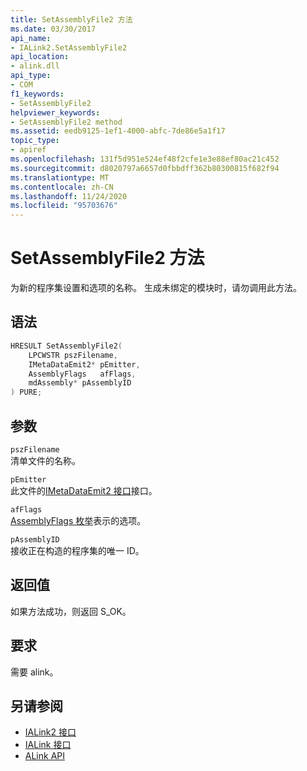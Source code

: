 ```yaml
---
title: SetAssemblyFile2 方法
ms.date: 03/30/2017
api_name:
- IALink2.SetAssemblyFile2
api_location:
- alink.dll
api_type:
- COM
f1_keywords:
- SetAssemblyFile2
helpviewer_keywords:
- SetAssemblyFile2 method
ms.assetid: eedb9125-1ef1-4000-abfc-7de86e5a1f17
topic_type:
- apiref
ms.openlocfilehash: 131f5d951e524ef48f2cfe1e3e88ef80ac21c452
ms.sourcegitcommit: d8020797a6657d0fbbdff362b80300815f682f94
ms.translationtype: MT
ms.contentlocale: zh-CN
ms.lasthandoff: 11/24/2020
ms.locfileid: "95703676"
---
```

# <a name="setassemblyfile2-method"></a>SetAssemblyFile2 方法

为新的程序集设置和选项的名称。 生成未绑定的模块时，请勿调用此方法。  
  
## <a name="syntax"></a>语法  
  
```cpp  
HRESULT SetAssemblyFile2(  
    LPCWSTR pszFilename,  
    IMetaDataEmit2* pEmitter,  
    AssemblyFlags   afFlags,  
    mdAssembly* pAssemblyID  
) PURE;  
```  
  
## <a name="parameters"></a>参数  

 `pszFilename`  
 清单文件的名称。  
  
 `pEmitter`  
 此文件的[IMetaDataEmit2 接口](../metadata/imetadataemit2-interface.md)接口。  
  
 `afFlags`  
 [AssemblyFlags 枚举](../metadata/assemblyflags-enumeration.md)表示的选项。  
  
 `pAssemblyID`  
 接收正在构造的程序集的唯一 ID。  
  
## <a name="return-value"></a>返回值  

 如果方法成功，则返回 S_OK。  
  
## <a name="requirements"></a>要求  

 需要 alink。  
  
## <a name="see-also"></a>另请参阅

- [IALink2 接口](ialink2-interface.md)
- [IALink 接口](ialink-interface.md)
- [ALink API](index.md)
